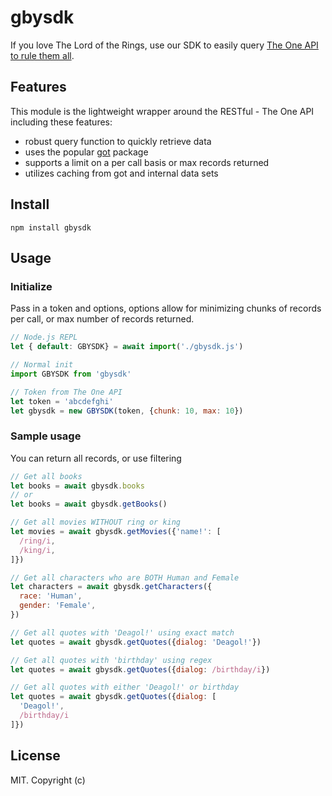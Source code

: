 # gbysdk

If you love The Lord of the Rings, use our SDK to easily query [The One API to rule them all](https://the-one-api.dev/documentation).

## Features

This module is the lightweight wrapper around the RESTful - The One API including these features:

- robust query function to quickly retrieve data
- uses the popular [got](https://www.npmjs.com/package/got) package
- supports a limit on a per call basis or max records returned
- utilizes caching from got and internal data sets

## Install

```
npm install gbysdk
```

## Usage

### Initialize

Pass in a token and options, options allow for minimizing chunks of records per call, or max number of records returned.

```js
// Node.js REPL
let { default: GBYSDK} = await import('./gbysdk.js')

// Normal init
import GBYSDK from 'gbysdk'

// Token from The One API
let token = 'abcdefghi'
let gbysdk = new GBYSDK(token, {chunk: 10, max: 10})
```

### Sample usage

You can return all records, or use filtering

```js
// Get all books
let books = await gbysdk.books
// or
let books = await gbysdk.getBooks()

// Get all movies WITHOUT ring or king
let movies = await gbysdk.getMovies({'name!': [
  /ring/i,
  /king/i,
]})

// Get all characters who are BOTH Human and Female
let characters = await gbysdk.getCharacters({
  race: 'Human',
  gender: 'Female',
})

// Get all quotes with 'Deagol!' using exact match
let quotes = await gbysdk.getQuotes({dialog: 'Deagol!'})

// Get all quotes with 'birthday' using regex
let quotes = await gbysdk.getQuotes({dialog: /birthday/i})

// Get all quotes with either 'Deagol!' or birthday
let quotes = await gbysdk.getQuotes({dialog: [
  'Deagol!',
  /birthday/i
]})

```

## License

MIT. Copyright (c)